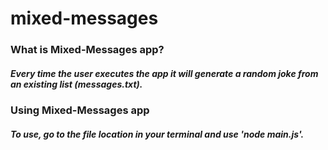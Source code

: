 # mixed-messages

### What is Mixed-Messages app?

##### Every time the user executes the app it will generate a random joke from an existing list (messages.txt).

### Using Mixed-Messages app

##### To use, go to the file location in your terminal and use 'node main.js'.
